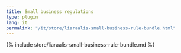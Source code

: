 ```yaml
---
title: Small business regulations
type: plugin
lang: it
permalink: "/it/store/liaraalis-small-business-rule-bundle.html"
---
```


{% include store/liaraalis-small-business-rule-bundle.md %}
